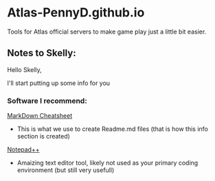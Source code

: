 # Atlas-PennyD.github.io
Tools for Atlas official servers to make game play just a little bit easier.

## Notes to Skelly:
Hello Skelly,

I'll start putting up some info for you


### Software I recommend:

[MarkDown Cheatsheet](https://guides.github.com/pdfs/markdown-cheatsheet-online.pdf)
  - This is what we use to create Readme.md files (that is how this info section is created)

[Notepad++](https://notepad-plus-plus.org/)
  - Amaizing text editor tool, likely not used as your primary coding environment (but still very usefull)
